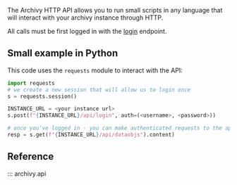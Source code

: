 The Archivy HTTP API allows you to run small scripts in any language that will interact with your archivy instance through HTTP.

All calls must be first logged in with the [login](/reference/web_api/#archivy.api.login) endpoint.

## Small example in Python

This code uses the `requests` module to interact with the API:

```python
import requests
# we create a new session that will allow us to login once
s = requests.session()

INSTANCE_URL = <your instance url>
s.post(f"{INSTANCE_URL}/api/login", auth=(<username>, <password>))

# once you've logged in - you can make authenticated requests to the api, like:
resp = s.get(f"{INSTANCE_URL}/api/dataobjs").content)
```

## Reference

::: archivy.api
